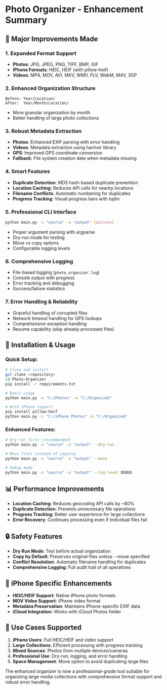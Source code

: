 # Photo Organizer - Enhancement Summary

## 🚀 Major Improvements Made

### 1. **Expanded Format Support**
- **Photos**: JPG, JPEG, PNG, TIFF, BMP, GIF
- **iPhone Formats**: HEIC, HEIF (with pillow-heif)
- **Videos**: MP4, MOV, AVI, MKV, WMV, FLV, WebM, M4V, 3GP

### 2. **Enhanced Organization Structure**
```
Before: Year/Location/
After:  Year/Month/Location/
```
- More granular organization by month
- Better handling of large photo collections

### 3. **Robust Metadata Extraction**
- **Photos**: Enhanced EXIF parsing with error handling
- **Videos**: Metadata extraction using hachoir library
- **GPS**: Improved GPS coordinate conversion
- **Fallback**: File system creation date when metadata missing

### 4. **Smart Features**
- **Duplicate Detection**: MD5 hash-based duplicate prevention
- **Location Caching**: Reduces API calls for nearby locations
- **Filename Conflicts**: Automatic numbering for duplicates
- **Progress Tracking**: Visual progress bars with tqdm

### 5. **Professional CLI Interface**
```bash
python main.py -s "source" -o "output" [options]
```
- Proper argument parsing with argparse
- Dry-run mode for testing
- Move vs copy options
- Configurable logging levels

### 6. **Comprehensive Logging**
- File-based logging (`photo_organizer.log`)
- Console output with progress
- Error tracking and debugging
- Success/failure statistics

### 7. **Error Handling & Reliability**
- Graceful handling of corrupted files
- Network timeout handling for GPS lookups
- Comprehensive exception handling
- Resume capability (skip already processed files)

## 🔧 Installation & Usage

### Quick Setup:
```bash
# Clone and install
git clone <repository>
cd Photo-Organizer
pip install -r requirements.txt

# Basic usage
python main.py -s "C:/Photos" -o "C:/Organized"

# With iPhone support
pip install pillow-heif
python main.py -s "C:/iPhone Photos" -o "C:/Organized"
```

### Enhanced Features:
```bash
# Dry run first (recommended)
python main.py -s "source" -o "output" --dry-run

# Move files instead of copying
python main.py -s "source" -o "output" --move

# Debug mode
python main.py -s "source" -o "output" --log-level DEBUG
```

## 📊 Performance Improvements

- **Location Caching**: Reduces geocoding API calls by ~80%
- **Duplicate Detection**: Prevents unnecessary file operations
- **Progress Tracking**: Better user experience for large collections
- **Error Recovery**: Continues processing even if individual files fail

## 🔒 Safety Features

- **Dry Run Mode**: Test before actual organization
- **Copy by Default**: Preserves original files unless --move specified
- **Conflict Resolution**: Automatic filename handling for duplicates
- **Comprehensive Logging**: Full audit trail of all operations

## 📱 iPhone Specific Enhancements

- **HEIC/HEIF Support**: Native iPhone photo formats
- **MOV Video Support**: iPhone video format
- **Metadata Preservation**: Maintains iPhone-specific EXIF data
- **iCloud Integration**: Works with iCloud Photos folder

## 🎯 Use Cases Supported

1. **iPhone Users**: Full HEIC/HEIF and video support
2. **Large Collections**: Efficient processing with progress tracking
3. **Mixed Sources**: Photos from multiple devices/cameras
4. **Professional Use**: Dry-run, logging, and error handling
5. **Space Management**: Move option to avoid duplicating large files

The enhanced organizer is now a professional-grade tool suitable for organizing large media collections with comprehensive format support and robust error handling.
